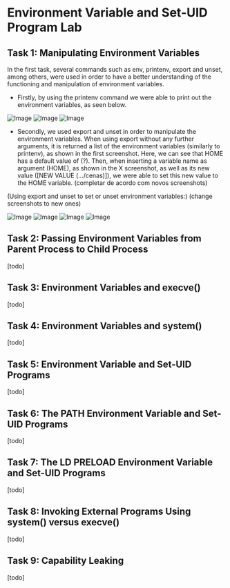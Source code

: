 # Environment Variable and Set-UID Program Lab

## Task 1: Manipulating Environment Variables

In the first task, several commands such as env, printenv, export and unset, among others, were used in order to have a better understanding of the functioning and manipulation of environment variables.

* Firstly, by using the printenv command we were able to print out the environment variables, as seen below. 

![Image](LOGBOOK_screenshots/LOGBOOK4/task1/task1_11.png)
![Image](LOGBOOK_screenshots/LOGBOOK4/task1/task1_12.png)
![Image](LOGBOOK_screenshots/LOGBOOK4/task1/task1_13.png)


* Secondly, we used export and unset in order to manipulate the environment variables. When using export without any further arguments, it is returned a list of the environment variables (similarly to printenv), as shown in the first screenshot. Here, we can see that HOME has a default value of (?). Then, when inserting a variable name as argument (HOME), as shown in the X screenshot, as well as its new value ([NEW VALUE (.../cenas)]), we were able to set this new value to the HOME variable. (completar de acordo com novos screenshots)

(Using export and unset to set or unset environment variables:)
(change screenshots to new ones)

![Image](LOGBOOK_screenshots/LOGBOOK4/task1/task1_21.png)
![Image](LOGBOOK_screenshots/LOGBOOK4/task1/task1_22.png)
![Image](LOGBOOK_screenshots/LOGBOOK4/task1/task1_23.png)
![Image](LOGBOOK_screenshots/LOGBOOK4/task1/task1_24.png)


## Task 2: Passing Environment Variables from Parent Process to Child Process
[todo]

## Task 3: Environment Variables and execve()
[todo]

## Task 4: Environment Variables and system()
[todo]

## Task 5: Environment Variable and Set-UID Programs
[todo]

## Task 6: The PATH Environment Variable and Set-UID Programs
[todo]

## Task 7: The LD PRELOAD Environment Variable and Set-UID Programs
[todo]

## Task 8: Invoking External Programs Using system() versus execve()
[todo]

## Task 9: Capability Leaking
[todo]
